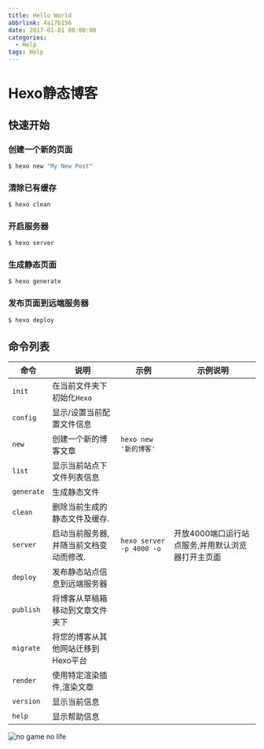 ```yaml
---
title: Hello World
abbrlink: 4a17b156
date: 2017-01-01 00:00:00
categories:
  - Help
tags: Help
---
```


# Hexo静态博客

## 快速开始

### 创建一个新的页面

``` bash
$ hexo new "My New Post"
```

### 清除已有缓存
``` bash
$ hexo clean
```


### 开启服务器

``` bash
$ hexo server
```


### 生成静态页面

``` bash
$ hexo generate
```

### 发布页面到远端服务器

``` bash
$ hexo deploy
```



## 命令列表

| 命令       | 说明                                   | 示例                     | 示例说明                                          |
| ---------- | -------------------------------------- | ------------------------ | ------------------------------------------------- |
| `init`     | 在当前文件夹下初始化`Hexo`             |                          |                                                   |
| `config`   | 显示/设置当前配置文件信息              |                          |                                                   |
| `new`      | 创建一个新的博客文章                   | `hexo new '新的博客'`    |                                                   |
| `list`     | 显示当前站点下文件列表信息             |                          |                                                   |
| `generate` | 生成静态文件                           |                          |                                                   |
| `clean`    | 删除当前生成的静态文件及缓存.          |                          |                                                   |
| `server`   | 启动当前服务器,并随当前文档变动而修改. | `hexo server -p 4000 -o` | 开放4000端口运行站点服务,并用默认浏览器打开主页面 |
| `deploy`   | 发布静态站点信息到远端服务器           |                          |                                                   |
| `publish`  | 将博客从草稿箱移动到文章文件夹下       |                          |                                                   |
| `migrate`  | 将您的博客从其他网站迁移到Hexo平台     |                          |                                                   |
| `render`   | 使用特定渲染插件,渲染文章              |                          |                                                   |
| `version`  | 显示当前信息                           |                          |                                                   |
| `help`     | 显示帮助信息                           |                          |                                                   |



![no game no life](http://image.jionjion.top/blog/20190319/PrbprxtFuOTq.png?imageslim)



